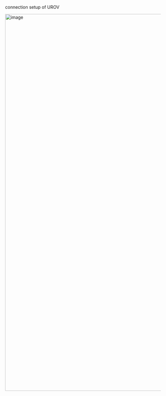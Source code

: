 connection setup of UROV


<img width="940" height="1221" alt="image" src="https://github.com/user-attachments/assets/e98210c6-d241-4a00-aae4-c7ed639ad927" />
